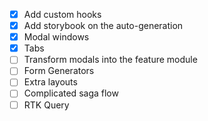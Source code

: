 - [x] Add custom hooks
- [x] Add storybook on the auto-generation
- [x] Modal windows
- [x] Tabs
- [ ] Transform modals into the feature module
- [ ] Form Generators
- [ ] Extra layouts
- [ ] Complicated saga flow
- [ ] RTK Query

